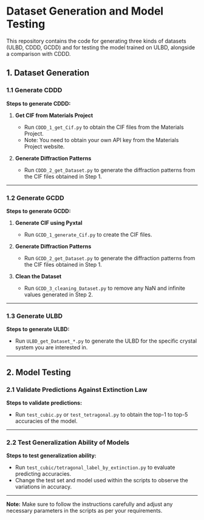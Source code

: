 # Dataset Generation and Model Testing

This repository contains the code for generating three kinds of datasets (ULBD, CDDD, GCDD) and for testing the model trained on ULBD, alongside a comparison with CDDD.

## 1. Dataset Generation

### 1.1 Generate CDDD

**Steps to generate CDDD:**

1. **Get CIF from Materials Project**
   - Run `CDDD_1_get_Cif.py` to obtain the CIF files from the Materials Project.
   - Note: You need to obtain your own API key from the Materials Project website.

2. **Generate Diffraction Patterns**
   - Run `CDDD_2_get_Dataset.py` to generate the diffraction patterns from the CIF files obtained in Step 1.

---

### 1.2 Generate GCDD

**Steps to generate GCDD:**

1. **Generate CIF using Pyxtal**
   - Run `GCDD_1_generate_Cif.py` to create the CIF files.

2. **Generate Diffraction Patterns**
   - Run `GCDD_2_get_Dataset.py` to generate the diffraction patterns from the CIF files obtained in Step 1.

3. **Clean the Dataset**
   - Run `GCDD_3_cleaning_Dataset.py` to remove any NaN and infinite values generated in Step 2.

---

### 1.3 Generate ULBD

**Steps to generate ULBD:**

- Run `ULBD_get_Dataset_*.py` to generate the ULBD for the specific crystal system you are interested in.

---

## 2. Model Testing

### 2.1 Validate Predictions Against Extinction Law

**Steps to validate predictions:**

- Run `test_cubic.py` or `test_tetragonal.py` to obtain the top-1 to top-5 accuracies of the model.

---

### 2.2 Test Generalization Ability of Models

**Steps to test generalization ability:**

- Run `test_cubic/tetragonal_label_by_extinction.py` to evaluate predicting accuracies.
- Change the test set and model used within the scripts to observe the variations in accuracy.

---

**Note:** Make sure to follow the instructions carefully and adjust any necessary parameters in the scripts as per your requirements.

